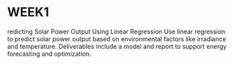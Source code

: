 # WEEK1
redicting Solar Power Output Using Linear Regression  Use linear regression to predict solar power output based on environmental factors like irradiance and temperature. Deliverables include a model and report to support energy forecasting and optimization.
